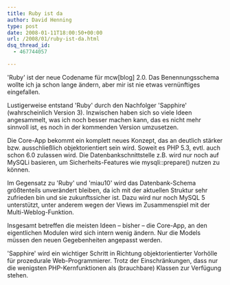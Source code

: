 ```yaml
---
title: Ruby ist da
author: David Henning
type: post
date: 2008-01-11T18:00:50+00:00
url: /2008/01/ruby-ist-da.html
dsq_thread_id:
  - 467744057

---
```

&apos;Ruby&apos; ist der neue Codename für mcw[blog] 2.0. Das Benennungsschema wollte ich ja schon lange ändern, aber mir ist nie etwas vernünftiges eingefallen.

Lustigerweise entstand &apos;Ruby&apos; durch den Nachfolger &apos;Sapphire&apos; (wahrscheinlich Version 3). Inzwischen haben sich so viele Ideen angesammelt, was ich noch besser machen kann, das es nicht mehr sinnvoll ist, es noch in der kommenden Version umzusetzen.

Die Core-App bekommt ein komplett neues Konzept, das an deutlich stärker bzw. ausschließlich objektorientiert sein wird. Soweit es PHP 5.3, evtl. auch schon 6.0 zulassen wird. Die Datenbankschnittstelle z.B. wird nur noch auf MySQLi basieren, um Sicherheits-Features wie mysqli::prepare() nutzen zu können.

Im Gegensatz zu &apos;Ruby&apos; und &apos;miau10&apos; wird das Datenbank-Schema größtenteils unverändert bleiben, da ich mit der aktuellen Struktur sehr zufrieden bin und sie zukunftssicher ist. Dazu wird nur noch MySQL 5 unterstützt, unter anderem wegen der Views im Zusammenspiel mit der Multi-Weblog-Funktion.

Insgesamt betreffen die meisten Ideen &#8211; bisher &#8211; die Core-App, an den eigentlichen Modulen wird sich intern wenig ändern. Nur die Models müssen den neuen Gegebenheiten angepasst werden.

&apos;Sapphire&apos; wird ein wichtiger Schritt in Richtung objektorientierter Vorhölle für prozedurale Web-Programmierer. Trotz der Einschränkungen, dass nur die wenigsten PHP-Kernfunktionen als (brauchbare) Klassen zur Verfügung stehen.